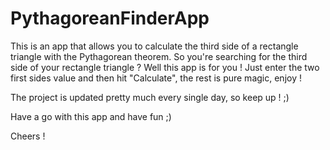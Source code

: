 # PythagoreanFinderApp
This is an app that allows you to calculate the third side of a rectangle triangle with the Pythagorean theorem.
So you're searching for the third side of your rectangle triangle ? Well this app is for you ! Just enter the two first sides value and then hit "Calculate", the rest is pure magic, enjoy !

The project is updated pretty much every single day, so keep up ! ;)

Have a go with this app and have fun ;)

Cheers !
